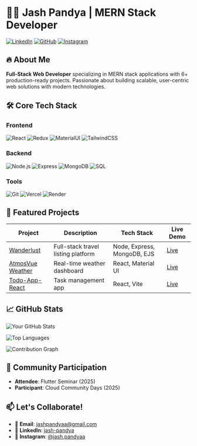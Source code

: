 # 👨‍💻 Jash Pandya | MERN Stack Developer

[![LinkedIn](https://img.shields.io/badge/LinkedIn-Connect-%230077B5?style=flat&logo=linkedin)](https://linkedin.com/in/jash-pandya)
[![GitHub](https://img.shields.io/badge/GitHub-Follow-%23181717?style=flat&logo=github)](https://github.com/jashPandyaa)
[![Instagram](https://img.shields.io/badge/Instagram-DM-%23E4405F?style=flat&logo=instagram)](https://instagram.com/jash.pandyaa)

## 🔥 About Me
**Full-Stack Web Developer** specializing in MERN stack applications with 6+ production-ready projects. Passionate about building scalable, user-centric web solutions with modern technologies.

## 🛠️ Core Tech Stack

### Frontend
![React](https://img.shields.io/badge/React-20232A?logo=react&logoColor=61DAFB)
![Redux](https://img.shields.io/badge/Redux-764ABC?logo=redux&logoColor=white)
![MaterialUI](https://img.shields.io/badge/Material%20UI-007FFF?logo=mui&logoColor=white)
![TailwindCSS](https://img.shields.io/badge/Tailwind_CSS-38B2AC?logo=tailwind-css&logoColor=white)

### Backend
![Node.js](https://img.shields.io/badge/Node.js-339933?logo=node.js&logoColor=white)
![Express](https://img.shields.io/badge/Express-000000?logo=express&logoColor=white)
![MongoDB](https://img.shields.io/badge/MongoDB-47A248?logo=mongodb&logoColor=white)
![SQL](https://img.shields.io/badge/SQL-4479A1?logo=mysql&logoColor=white)

### Tools
![Git](https://img.shields.io/badge/Git-F05032?logo=git&logoColor=white)
![Vercel](https://img.shields.io/badge/Vercel-000000?logo=vercel&logoColor=white)
![Render](https://img.shields.io/badge/Render-46E3B7?logo=render&logoColor=white)

## 🚀 Featured Projects

| Project | Description | Tech Stack | Live Demo |
|---------|-------------|------------|-----------|
| [Wanderlust](https://github.com/jashPandyaa/wanderlust-) | Full-stack travel listing platform | Node, Express, MongoDB, EJS | [Live](https://wanderlust-lwvu.onrender.com) |
| [AtmosVue Weather](https://github.com/jashPandyaa/AtmosVue-Weather) | Real-time weather dashboard | React, Material UI | [Live](https://atmosvue-weather.vercel.app) |
| [Todo-App-React](https://github.com/jashPandyaa/Todo-App-React) | Task management app | React, Vite | [Live](https://todo-app-react-jash.vercel.app) |

## 📈 GitHub Stats

![Your GitHub Stats](https://github-readme-stats.vercel.app/api?username=jashPandyaa&show_icons=true&theme=radical&hide_border=true)

![Top Languages](https://github-readme-stats.vercel.app/api/top-langs/?username=jashPandyaa&layout=compact&theme=radical&hide_border=true)

![Contribution Graph](https://ghchart.rshah.org/jashPandyaa)

## 🎤 Community Participation
- **Attendee**: Flutter Seminar (2025)
- **Participant**: Cloud Community Days (2025)

## 📫 Let's Collaborate!
- 📧 **Email**: jashpandyaa@gmail.com
- 💼 **LinkedIn**: [jash-pandya](https://linkedin.com/in/jash-pandya)
- 📸 **Instagram**: [@jash.pandyaa](https://instagram.com/jash.pandyaa)

